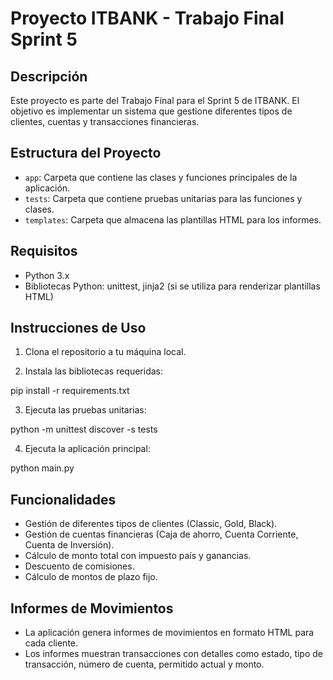 # Proyecto ITBANK - Trabajo Final Sprint 5

## Descripción
Este proyecto es parte del Trabajo Final para el Sprint 5 de ITBANK. El objetivo es implementar un sistema que gestione diferentes tipos de clientes, cuentas y transacciones financieras.

## Estructura del Proyecto
- `app`: Carpeta que contiene las clases y funciones principales de la aplicación.
- `tests`: Carpeta que contiene pruebas unitarias para las funciones y clases.
- `templates`: Carpeta que almacena las plantillas HTML para los informes.

## Requisitos
- Python 3.x
- Bibliotecas Python: unittest, jinja2 (si se utiliza para renderizar plantillas HTML)

## Instrucciones de Uso
1. Clona el repositorio a tu máquina local.

2. Instala las bibliotecas requeridas:

pip install -r requirements.txt

3. Ejecuta las pruebas unitarias:

python -m unittest discover -s tests

4. Ejecuta la aplicación principal:

python main.py


## Funcionalidades
- Gestión de diferentes tipos de clientes (Classic, Gold, Black).
- Gestión de cuentas financieras (Caja de ahorro, Cuenta Corriente, Cuenta de Inversión).
- Cálculo de monto total con impuesto país y ganancias.
- Descuento de comisiones.
- Cálculo de montos de plazo fijo.

## Informes de Movimientos
- La aplicación genera informes de movimientos en formato HTML para cada cliente.
- Los informes muestran transacciones con detalles como estado, tipo de transacción, número de cuenta, permitido actual y monto.

